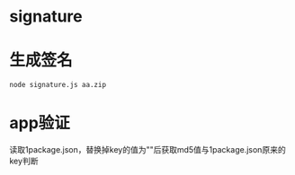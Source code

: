 # signature
# 生成签名
```
node signature.js aa.zip
```
# app验证
读取1package.json，替换掉key的值为""后获取md5值与1package.json原来的key判断
